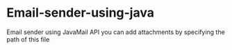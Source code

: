 # Email-sender-using-java
Email sender using JavaMail API
you can add attachments by specifying the path of this file
